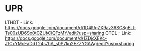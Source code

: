 # UPR
LTHDT - Link: https://docs.google.com/document/d/1D4lUqZX9az36SC8gELl-Ts00zUD6So0tCZUbCiQFzMY/edit?usp=sharing
CTDL - Link: https://docs.google.com/document/d/1ZDjcXEKc-J1CxYMcEaDdT24sZhA_s0P7kq2EZZYGAWg/edit?usp=sharing
